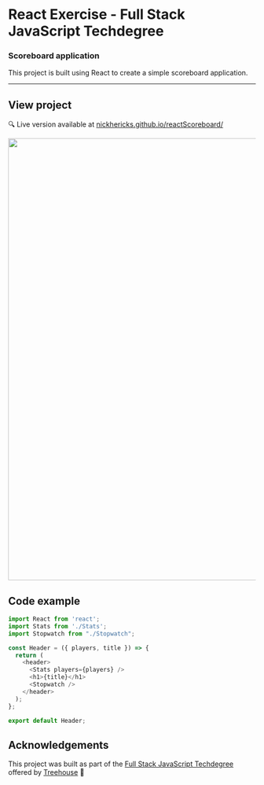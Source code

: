 # React Exercise - Full Stack JavaScript Techdegree

### Scoreboard application
This project is built using React to create a simple scoreboard application.

***

## View project
:mag: Live version available at [nickhericks.github.io/reactScoreboard/](https://nickhericks.github.io/reactScoreboard/)

<img src="https://res.cloudinary.com/dtqevfsxh/image/upload/v1565020756/portfolio/scoreboard.png" width="899px">

<!-- ## Project objective
This project was built as I was learning about the Express web framework and the Pug templating engine. Through this project I learned about the request and response objects, body-parser, routes, templates, middleware, cookies (cookie-parser) redirects, error handling, modularizing routes, route parameters and query strings, serving static assets with a static server, and much more. :) -->

<!-- ## Techniques and concepts
- Express web framework
- Pug templating engine -->

## Code example
```javascript
import React from 'react';
import Stats from './Stats';
import Stopwatch from "./Stopwatch";

const Header = ({ players, title }) => {
  return (
    <header>
      <Stats players={players} />
      <h1>{title}</h1>
      <Stopwatch />
    </header>
  );
};

export default Header;
```

## Acknowledgements
This project was built as part of the [Full Stack JavaScript Techdegree](https://join.teamtreehouse.com/techdegree/) offered by [Treehouse](https://teamtreehouse.com) :raised_hands:
